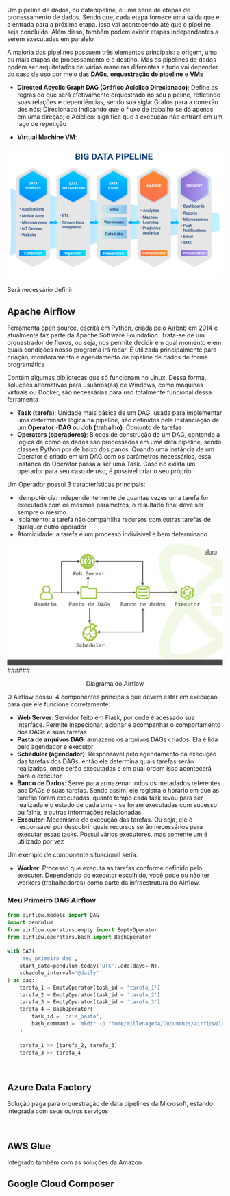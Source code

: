 Um pipeline de dados, ou datapipeline, é uma série de etapas de processamento de dados. Sendo que, cada etapa fornece uma saída que é a entrada para a próxima etapa. Isso vai acontecendo até que o pipeline seja concluído. Além disso, também podem existir etapas independentes a serem executadas em paralelo

A maioria dos pipelines possuem três elementos principais: a origem, uma ou mais etapas de processamento e o destino. Mas os pipelines de dados podem ser arquitetados de várias maneiras diferentes e tudo vai depender do caso de uso por meio das **DAGs**, **orquestração de pipeline** e **VMs** 

- **Directed Acyclic Graph DAG (Gráfico Acíclico Direcionado)**: Define as regras do que será efetivamente orquestrado no seu pipeline, refletindo suas relações e dependências, sendo sua sigla: Grafos para a conexão dos nós; Direcionado indicando que o fluxo de trabalho se dá apenas em uma direção; e Acíclico: significa que a execução não entrará em um laço de repetição

- **Virtual Machine VM**: 

[![Uma pipeline para cenários de BigData](./assets/bigDataPipeline.webp)](https://www.stonebranch.com/blog/automate-big-data-pipelines-centralized-orchestration)

Será necessário definir 

## Apache Airflow

Ferramenta open source, escrita em Python, criada pelo Airbnb em 2014 e atualmente faz parte da Apache Software Foundation. Trata-se de um orquestrador de fluxos, ou seja, nos permite decidir em qual momento e em quais condições nosso programa irá rodar. É utilizada principalmente para criação, monitoramento e agendamento de pipeline de dados de forma programática

Contém algumas bibliotecas que só funcionam no Linux. Dessa forma, soluções alternativas para usuários(as) de Windows, como máquinas virtuais ou Docker, são necessárias para uso totalmente funcional dessa ferramenta

- **Task (tarefa)**: Unidade mais básica de um DAG, usada para implementar uma determinada lógica na pipeline, são definidos pela instanciação de um **Operator**
-**DAG ou Job (trabalho)**: Conjunto de tarefas
- **Operators (operadores)**: Blocos de construção de um DAG, contendo a lógica de como os dados são processados em uma data pipeline, sendo classes Python por de baixo dos panos. Quando uma instância de um Operator é criado em um DAG com os parâmetros necessários, essa instânca do Operator passa a ser uma Task. Caso nõ exista um operador para seu caso de uso, é possível criar o seu próprio

Um Operador possui 3 características principais:

- Idempotência: independentemente de quantas vezes uma tarefa for executada com os mesmos parâmetros, o resultado final deve ser sempre o mesmo
- Isolamento: a tarefa não compartilha recursos com outras tarefas de qualquer outro operador
- Atomicidade: a tarefa é um processo indivisível e bem determinado

[![Um deploy básico do Apache Airflow](./assets/airflowDiagram.webp)](https://www.alura.com.br/artigos/executores-airflow-tipos-funcoes)
######<center>Diagrama do Airflow</center>

O Airflow possui 4 componentes principais que devem estar em execução para que ele funcione corretamente:

- **Web Server**: Servidor feito em Flask, por onde é acessado sua interface. Permite inspecionar, acionar e acompanhar o comportamento dos DAGs e suas tarefas
- **Pasta de arquivos DAG**: armazena os arquivos DAGs criados. Ela é lida pelo agendador e executor
- **Scheduler (agendador)**: Responsável pelo agendamento da execução das tarefas dos DAGs, então ele determina quais tarefas serão realizadas, onde serão executadas e em qual ordem isso acontecerá para o executor
- **Banco de Dados**: Serve para armazenar todos os metadados referentes aos DAGs e suas tarefas. Sendo assim, ele registra o horário em que as tarefas foram executadas, quanto tempo cada task levou para ser realizada e o estado de cada uma - se foram executadas com sucesso ou falha, e outras informações relacionadas
- **Executor**: Mecanismo de execução das tarefas. Ou seja, ele é responsável por descobrir quais recursos serão necessários para executar essas tasks. Possui vários executores, mas somente um é utilizado por vez

Um exemplo de componente situacional seria:

- **Worker**: Processo que executa as tarefas conforme definido pelo executor. Dependendo do executor escolhido, você pode ou não ter workers (trabalhadores) como parte da infraestrutura do Airflow.

### Meu Primeiro DAG Airflow

```py linenums="1"
from airflow.models import DAG
import pendulum
from airflow.operators.empty import EmptyOperator
from airflow.operators.bash import BashOperator

with DAG(
    'meu_primeiro_dag',
    start_date=pendulum.today('UTC').add(days=-N),
    schedule_interval='@daily'
) as dag:
    tarefa_1 = EmptyOperator(task_id = 'tarefa_1')
    tarefa_2 = EmptyOperator(task_id = 'tarefa_2')
    tarefa_3 = EmptyOperator(task_id = 'tarefa_3')
    tarefa_4 = BashOperator(
        task_id = 'cria_pasta',
        bash_command = 'mkdir -p "home/millenagena/Documents/airflowalura/pasta" '
    )
        
    tarefa_1 >> [tarefa_2, tarefa_3]
    tarefa_3 >> tarefa_4
```

<br>

## Azure Data Factory

Solução paga para orquestração de data pipelines da Microsoft, estando integrada com seus outros serviços

<br>

## AWS Glue

Integrado também com as soluções da Amazon

## Google Cloud Composer


